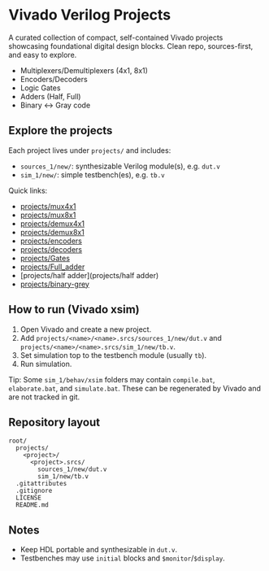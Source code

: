 # Vivado Verilog Projects

A curated collection of compact, self-contained Vivado projects showcasing foundational digital design blocks. Clean repo, sources-first, and easy to explore.

- Multiplexers/Demultiplexers (4x1, 8x1)
- Encoders/Decoders
- Logic Gates
- Adders (Half, Full)
- Binary ↔ Gray code

## Explore the projects

Each project lives under `projects/` and includes:
- `sources_1/new/`: synthesizable Verilog module(s), e.g. `dut.v`
- `sim_1/new/`: simple testbench(es), e.g. `tb.v`

Quick links:
- [projects/mux4x1](projects/mux4x1)
- [projects/mux8x1](projects/mux8x1)
- [projects/demux4x1](projects/demux4x1)
- [projects/demux8x1](projects/demux8x1)
- [projects/encoders](projects/encoders)
- [projects/decoders](projects/decoders)
- [projects/Gates](projects/Gates)
- [projects/Full_adder](projects/Full_adder)
- [projects/half adder](projects/half adder)
- [projects/binary-grey](projects/binary-grey)

## How to run (Vivado xsim)

1. Open Vivado and create a new project.
2. Add `projects/<name>/<name>.srcs/sources_1/new/dut.v` and `projects/<name>/<name>.srcs/sim_1/new/tb.v`.
3. Set simulation top to the testbench module (usually `tb`).
4. Run simulation.

Tip: Some `sim_1/behav/xsim` folders may contain `compile.bat`, `elaborate.bat`, and `simulate.bat`. These can be regenerated by Vivado and are not tracked in git.

## Repository layout

```
root/
  projects/
    <project>/
      <project>.srcs/
        sources_1/new/dut.v
        sim_1/new/tb.v
  .gitattributes
  .gitignore
  LICENSE
  README.md
```

## Notes
- Keep HDL portable and synthesizable in `dut.v`.
- Testbenches may use `initial` blocks and `$monitor`/`$display`.